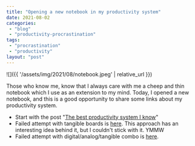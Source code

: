 ```yaml
---
title: "Opening a new notebook in my productivity system"
date: 2021-08-02
categories: 
 - "blog"
 - "productivity-procrastination"
tags: 
 - "procrastination"
 - "productivity"
layout: "post"
---
```


![]({{ '/assets/img/2021/08/notebook.jpeg' | relative_url }})

Those who know me, know that I always care with me a cheep and thin notebook which I use as an extension to my mind. Today, I opened a new notebook, and this is a good opportunity to share some links about my productivity system.

- Start with the post "[The best productivity system I know](https://gorelik.net/2018/02/20/the-best-productivity-system-i-know/)"
- Failed attempt with tangible boards is [here](https://gorelik.net/2019/11/11/a-tangible-productivity-tool-and-a-book-review/). This approach has an interesting idea behind it, but I couldn't stick with it. YMMW
- Failed attempt with digital/analog/tangible combo is [here](https://gorelik.net/2020/07/12/hybrid-digital-analog-tangible-week-planning/).
